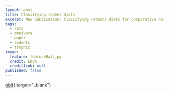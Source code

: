 ```yaml
---
layout: post
title: Classifying rodent diets
excerpt: New publication: Classifying rodents diets for comparative research
tags:
  - rats
  - omnivore
  - paper
  - rodents
  - trophic
image:
  feature: featureRat.jpg
  credit: LDVA
  creditlink: null
published: false
---
```



[gbif](https://www.gbif.org/){:target="_blank"} 
